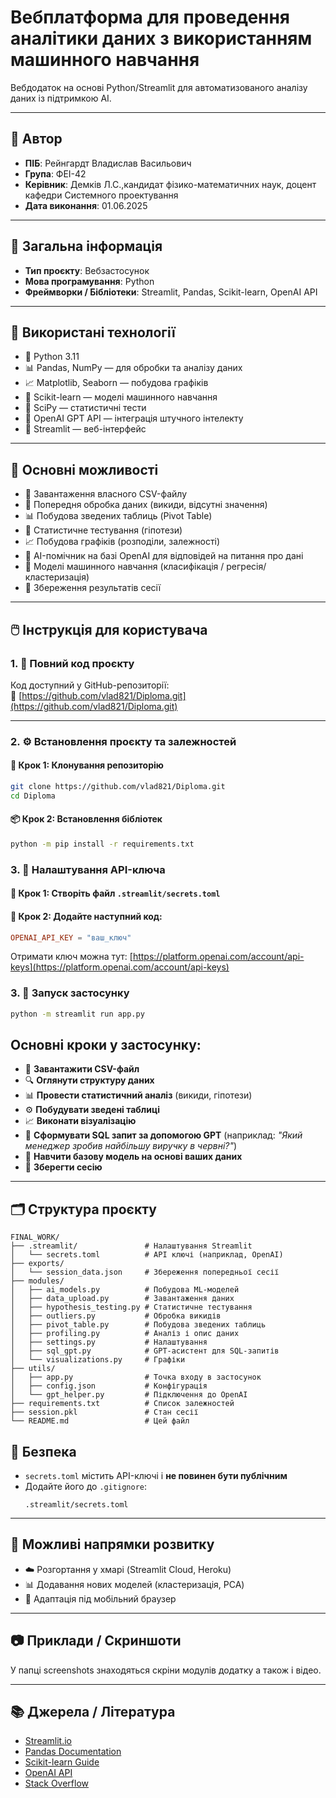 ﻿
# Вебплатформа для проведення аналітики даних з використанням машинного навчання

Вебдодаток на основі Python/Streamlit для автоматизованого аналізу даних із підтримкою AI.

---

## 👤 Автор

- **ПІБ**: Рейнгардт Владислав Васильович 
- **Група**: ФЕІ-42
- **Керівник**: Демків Л.С.,кандидат фізико-математичних наук, доцент кафедри Системного проектування
- **Дата виконання**: 01.06.2025

---

## 📌 Загальна інформація

- **Тип проєкту**: Вебзастосунок
- **Мова програмування**: Python
- **Фреймворки / Бібліотеки**: Streamlit, Pandas, Scikit-learn, OpenAI API

---

## 🧰 Використані технології

- 🐍 Python 3.11
- 📊 Pandas, NumPy — для обробки та аналізу даних
- 📈 Matplotlib, Seaborn — побудова графіків
- 🤖 Scikit-learn — моделі машинного навчання
- 🧪 SciPy — статистичні тести
- 💬 OpenAI GPT API — інтеграція штучного інтелекту
- 🧵 Streamlit — веб-інтерфейс

---

## 🧠 Основні можливості

- 📁 Завантаження власного CSV-файлу
- 🧼 Попередня обробка даних (викиди, відсутні значення)
- 📊 Побудова зведених таблиць (Pivot Table)
- 🧪 Статистичне тестування (гіпотези)
- 📈 Побудова графіків (розподіли, залежності)
- 🤖 AI-помічник на базі OpenAI для відповідей на питання про дані
- 🧠 Моделі машинного навчання (класифікація / регресія/ кластеризація)
- 🧾 Збереження результатів сесії

---

## 🖱️ Інструкція для користувача

### 1. 📁 Повний код проєкту

Код доступний у GitHub-репозиторії:  
🔗 [https://github.com/vlad821/Diploma.git](https://github.com/vlad821/Diploma.git)

---

### 2. ⚙️ Встановлення проєкту та залежностей 

#### 🔽 Крок 1: Клонування репозиторію

```bash
git clone https://github.com/vlad821/Diploma.git
cd Diploma
```

#### 📦 Крок 2: Встановлення бібліотек

```bash
python -m pip install -r requirements.txt
```

### 3. 🔐 Налаштування API-ключа

#### 📄 Крок 1: Створіть файл `.streamlit/secrets.toml`

#### 📄 Крок 2: Додайте наступний код:
```toml
OPENAI_API_KEY = "ваш_ключ"
```
Отримати ключ можна тут: [https://platform.openai.com/account/api-keys](https://platform.openai.com/account/api-keys)
### 3. 🚀 Запуск застосунку

```bash
python -m streamlit run app.py
```

 ## Основні кроки у застосунку:
   - 🔼 **Завантажити CSV-файл**
   - 🔍 **Оглянути структуру даних**
   - 📊 **Провести статистичний аналіз** (викиди, гіпотези)
   - ⚙️ **Побудувати зведені таблиці**
   - 📈 **Виконати візуалізацію**
   - 🧠 **Сформувати SQL запит за допомогою GPT** (наприклад: *"Який менеджер зробив найбільшу виручку в червні?"*)
   - 🤖 **Навчити базову модель на основі ваших даних**
   - 💾 **Зберегти сесію**

---

## 🗂️ Структура проєкту

```
FINAL_WORK/
├── .streamlit/               # Налаштування Streamlit
│   └── secrets.toml          # API ключі (наприклад, OpenAI)
├── exports/
│   └── session_data.json     # Збереження попередньої сесії
├── modules/
│   ├── ai_models.py          # Побудова ML-моделей
│   ├── data_upload.py        # Завантаження даних
│   ├── hypothesis_testing.py # Статистичне тестування
│   ├── outliers.py           # Обробка викидів
│   ├── pivot_table.py        # Побудова зведених таблиць
│   ├── profiling.py          # Аналіз і опис даних
│   ├── settings.py           # Налаштування
│   ├── sql_gpt.py            # GPT-асистент для SQL-запитів
│   └── visualizations.py     # Графіки
├── utils/
│   ├── app.py                # Точка входу в застосунок
│   ├── config.json           # Конфігурація
│   └── gpt_helper.py         # Підключення до OpenAI
├── requirements.txt          # Список залежностей
├── session.pkl               # Стан сесії
└── README.md                 # Цей файл
```

## 🔐 Безпека

- `secrets.toml` містить API-ключі і **не повинен бути публічним**
- Додайте його до `.gitignore`:
  ```
  .streamlit/secrets.toml
  ```

---

## 🚀 Можливі напрямки розвитку

- ☁️ Розгортання у хмарі (Streamlit Cloud, Heroku)
- 📊 Додавання нових моделей (кластеризація, PCA)
- 📱 Адаптація під мобільний браузер

---

## 📷 Приклади / Скриншоти

У папці screenshots знаходяться скріни модулів додатку а також і відео.

---

## 📚 Джерела / Література

- [Streamlit.io](https://streamlit.io/)
- [Pandas Documentation](https://pandas.pydata.org/)
- [Scikit-learn Guide](https://scikit-learn.org/)
- [OpenAI API](https://platform.openai.com/)
- [Stack Overflow](https://stackoverflow.com/)
